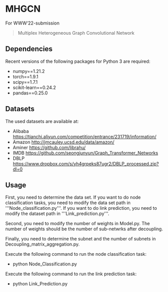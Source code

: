 # MHGCN
For WWW‘22-submission
> Multiplex Heterogeneous Graph Convolutional Network

## Dependencies
Recent versions of the following packages for Python 3 are required:
* numpy==1.21.2
* torch==1.9.1
* scipy==1.7.1
* scikit-learn==0.24.2
* pandas==0.25.0

## Datasets
The used datasets are available at:
* Alibaba https://tianchi.aliyun.com/competition/entrance/231719/information/
* Amazon http://jmcauley.ucsd.edu/data/amazon/
* Aminer https://github.com/librahu/
* IMDB https://github.com/seongjunyun/Graph_Transformer_Networks
* DBLP https://www.dropbox.com/s/yh4grpeks87ugr2/DBLP_processed.zip?dl=0

## Usage
First, you need to determine the data set. If you want to do node classification tasks, you need to modify the data set path in '''Node_classification.py'''. If you want to do link prediction, you need to modify the dataset path in '''Link_prediction.py'''.

Second, you need to modify the number of weights in Model.py. The number of weights should be the number of sub-netwrks after decoupling.

Finally, you need to determine the subnet and the number of subnets in Decoupling_matrix_aggregation.py.

Execute the following command to run the node classification task:
* python Node_Classification.py

Execute the following command to run the link prediction task:
* python Link_Prediction.py

